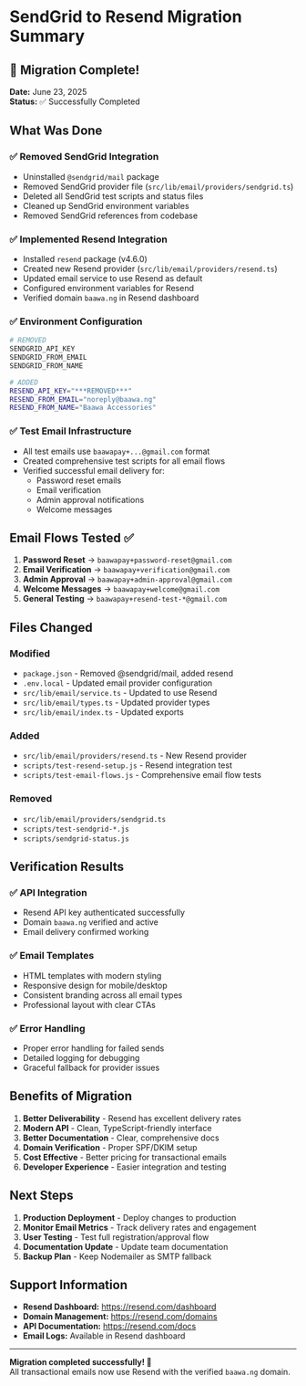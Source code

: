 # SendGrid to Resend Migration Summary

## 🎉 Migration Complete!

**Date:** June 23, 2025  
**Status:** ✅ Successfully Completed

## What Was Done

### ✅ Removed SendGrid Integration
- Uninstalled `@sendgrid/mail` package
- Removed SendGrid provider file (`src/lib/email/providers/sendgrid.ts`)
- Deleted all SendGrid test scripts and status files
- Cleaned up SendGrid environment variables
- Removed SendGrid references from codebase

### ✅ Implemented Resend Integration
- Installed `resend` package (v4.6.0)
- Created new Resend provider (`src/lib/email/providers/resend.ts`)
- Updated email service to use Resend as default
- Configured environment variables for Resend
- Verified domain `baawa.ng` in Resend dashboard

### ✅ Environment Configuration
```bash
# REMOVED
SENDGRID_API_KEY
SENDGRID_FROM_EMAIL
SENDGRID_FROM_NAME

# ADDED
RESEND_API_KEY="***REMOVED***"
RESEND_FROM_EMAIL="noreply@baawa.ng"
RESEND_FROM_NAME="Baawa Accessories"
```

### ✅ Test Email Infrastructure
- All test emails use `baawapay+...@gmail.com` format
- Created comprehensive test scripts for all email flows
- Verified successful email delivery for:
  - Password reset emails
  - Email verification 
  - Admin approval notifications
  - Welcome messages

## Email Flows Tested ✅

1. **Password Reset** → `baawapay+password-reset@gmail.com`
2. **Email Verification** → `baawapay+verification@gmail.com`
3. **Admin Approval** → `baawapay+admin-approval@gmail.com`
4. **Welcome Messages** → `baawapay+welcome@gmail.com`
5. **General Testing** → `baawapay+resend-test-*@gmail.com`

## Files Changed

### Modified
- `package.json` - Removed @sendgrid/mail, added resend
- `.env.local` - Updated email provider configuration
- `src/lib/email/service.ts` - Updated to use Resend
- `src/lib/email/types.ts` - Updated provider types
- `src/lib/email/index.ts` - Updated exports

### Added
- `src/lib/email/providers/resend.ts` - New Resend provider
- `scripts/test-resend-setup.js` - Resend integration test
- `scripts/test-email-flows.js` - Comprehensive email flow tests

### Removed
- `src/lib/email/providers/sendgrid.ts`
- `scripts/test-sendgrid-*.js`
- `scripts/sendgrid-status.js`

## Verification Results

### ✅ API Integration
- Resend API key authenticated successfully
- Domain `baawa.ng` verified and active
- Email delivery confirmed working

### ✅ Email Templates
- HTML templates with modern styling
- Responsive design for mobile/desktop
- Consistent branding across all email types
- Professional layout with clear CTAs

### ✅ Error Handling
- Proper error handling for failed sends
- Detailed logging for debugging
- Graceful fallback for provider issues

## Benefits of Migration

1. **Better Deliverability** - Resend has excellent delivery rates
2. **Modern API** - Clean, TypeScript-friendly interface
3. **Better Documentation** - Clear, comprehensive docs
4. **Domain Verification** - Proper SPF/DKIM setup
5. **Cost Effective** - Better pricing for transactional emails
6. **Developer Experience** - Easier integration and testing

## Next Steps

1. **Production Deployment** - Deploy changes to production
2. **Monitor Email Metrics** - Track delivery rates and engagement
3. **User Testing** - Test full registration/approval flow
4. **Documentation Update** - Update team documentation
5. **Backup Plan** - Keep Nodemailer as SMTP fallback

## Support Information

- **Resend Dashboard:** https://resend.com/dashboard
- **Domain Management:** https://resend.com/domains
- **API Documentation:** https://resend.com/docs
- **Email Logs:** Available in Resend dashboard

---

**Migration completed successfully! 🚀**  
All transactional emails now use Resend with the verified `baawa.ng` domain.
